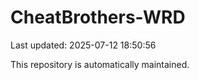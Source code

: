 # CheatBrothers-WRD

Last updated: 2025-07-12 18:50:56

This repository is automatically maintained.
